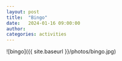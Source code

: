 ```yaml
---
layout: post
title:  "Bingo"
date:   2024-01-16 09:00:00
author: 
categories: activities
---
```


![bingo]({{ site.baseurl }}/photos/bingo.jpg)

